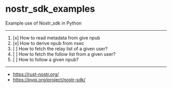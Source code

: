 # nostr_sdk_examples
Example use of Nostr_sdk in Python

----
1. [x] How to read metadata from give npub 
2. [x] How to derive npub from nsec
3. [ ] How to fetch the relay list of a given user?
4. [ ] How to fetch the follow list from a given user?
5. [ ] How to follow a given npub?
----

- https://rust-nostr.org/
- https://pypi.org/project/nostr-sdk/
